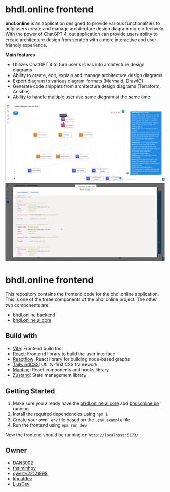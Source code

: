 # bhdl.online frontend 

**bhdl.online** is an application designed to provide various functionalities to help users create and manage architecture design diagram more effectively. With the power of ChatGPT 4, out application can provide users ability to create architecture design from scratch with a more interactive and user-friendly experience. 

**Main features**

- Utilizes ChatGPT 4 to turn user's ideas into architecture design diagrams
- Ability to create, edit, explain and manage architecture design diagrams
- Export diagram to various diagram formats (Mermaid, DrawIO)
- Generate code snippets from architecture design diagrams (Terraform, Ansible)
- Ability to handle multiple user use same diagram at the same time

![Overview 1](./images/aws.png)
![Overview 2](./images/terraform.png)

# bhdl.online frontend

This repository contains the frontend code for the bhdl.online application. This is one of the three components of the bhdl.online project. The other two components are:
- [bhdl.online backend](https://github.com/bhdl-ai/vpbank-hackathon-be)
- [bhdl.online ai core](https://github.com/bhdl-ai/vpbank-hackathon-ai)

## Build with

- [Vite](https://vitejs.dev): Frontend build tool
- [React](https://react.dev): Frontend library to build the user interface
- [Reactflow](https://reactflow.dev): React library for building node-based graphs
- [TailwindCSS](https://tailwindcss.com): Utility-first CSS framework
- [Mantine](https://mantine.dev): React components and hooks library
- [Zustand](https://zustand.surge.sh): State management library

## Getting Started

1. Make sure you already have the [bhdl.online ai core](https://github.com/bhdl-ai/vpbank-hackathon-ai) abd [bhdl.online be](https://github.com/bhdl-ai/vpbank-hackathon-be) running
2. Install the required dependencies using `npm i`
3. Create your own `.env` file based on the `.env.example` file
4. Run the frontend using `npm run dev` 

Now the frontend should be running on `http://localhost:5173/`


## Owner

- [DAN3002](https://github.com/DAN3002)
- [thaiminhpv](https://github.com/thaiminhpv)
- [qwerty22121998](https://github.com/qwerty22121998)
- [khuatdev](https://github.com/khuatdev)
- [LiusDev](https://github.com/LiusDev)
